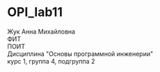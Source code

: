 # OPI_lab11
Жук 
Анна
Михайловна <br>
ФИТ <br>
ПОИТ <br>
Дисциплина "Основы программной инженерии"<br>
курс 1, группа 4, подгруппа 2<br>

